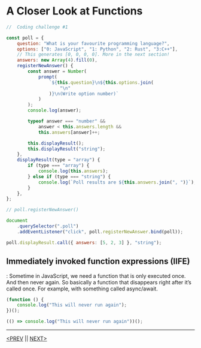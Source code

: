 # A Closer Look at Functions

```jsx
//  Coding challenge #1

const poll = {
	question: "What is your favourite programming language?",
	options: ["0: JavaScript", "1: Python", "2: Rust", "3:C++"],
	// This generates [0, 0, 0, 0]. More in the next section!
	answers: new Array(4).fill(0),
	registerNewAnswer() {
		const answer = Number(
			prompt(
				`${this.question}\n${this.options.join(
					"\n"
				)}\n(Write option number)`
			)
		);
		console.log(answer);

		typeof answer === "number" &&
			answer < this.answers.length &&
			this.answers[answer]++;

		this.displayResult();
		this.displayResult("string");
	},
	displayResult(type = "array") {
		if (type === "array") {
			console.log(this.answers);
		} else if (type === "string") {
			console.log(`Poll results are ${this.answers.join(", ")}`);
		}
	},
};

// poll.registerNewAnswer()

document
	.querySelector(".poll")
	.addEventListener("click", poll.registerNewAnswer.bind(poll));

poll.displayResult.call({ answers: [5, 2, 3] }, "string");
```

## Immediately invoked function expressions (IIFE)

: Sometime in JavaScript, we need a function that is only executed once. And then never again. So basically a function that disappears right after it’s called once. For example, with something called async/await.

```jsx
(function () {
	console.log("This will never run again");
})();

(() => console.log("This will never run again"))();
```

---

[<PREV](./cjs220924.md) || [NEXT>](./cjs220926.md)
